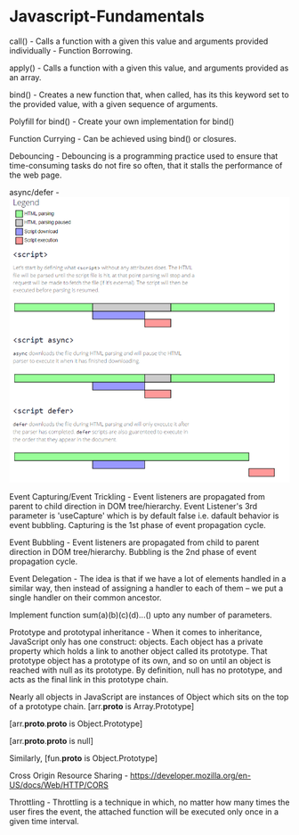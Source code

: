 ﻿# Javascript-Fundamentals

call() - Calls a function with a given this value and arguments provided individually - Function Borrowing.

apply() - Calls a function with a given this value, and arguments provided as an array.

bind() - Creates a new function that, when called, has its this keyword set to the provided value, with a given sequence of arguments.

Polyfill for bind() - Create your own implementation for bind()

Function Currying - Can be achieved using bind() or closures.

Debouncing - Debouncing is a programming practice used to ensure that time-consuming tasks do not fire so often, that it stalls the performance of the web page.

async/defer -
![](https://github.com/pango89/Javascript-Fundamentals/blob/master/Fundamentals/async-defer.png)

Event Capturing/Event Trickling - Event listeners are propagated from parent to child direction in DOM tree/hierarchy. Event Listener's 3rd parameter is 'useCapture' which is by default false i.e. dafault behavior is event bubbling. Capturing is the 1st phase of event propagation cycle.

Event Bubbling - Event listeners are propagated from child to parent direction in DOM tree/hierarchy. Bubbling is the 2nd phase of event propagation cycle.

Event Delegation - The idea is that if we have a lot of elements handled in a similar way, then instead of assigning a handler to each of them – we put a single handler on their common ancestor.

Implement function sum(a)(b)(c)(d)...() upto any number of parameters.

Prototype and prototypal inheritance - When it comes to inheritance, JavaScript only has one construct: objects. Each object has a private property which holds a link to another object called its prototype. That prototype object has a prototype of its own, and so on until an object is reached with null as its prototype. By definition, null has no prototype, and acts as the final link in this prototype chain.

Nearly all objects in JavaScript are instances of Object which sits on the top of a prototype chain.
[arr.__proto__ is Array.Prototype]

[arr.__proto__.__proto__ is Object.Prototype]

[arr.__proto__.__proto__ is null]

Similarly,
[fun.__proto__ is Object.Prototype]

Cross Origin Resource Sharing - https://developer.mozilla.org/en-US/docs/Web/HTTP/CORS

Throttling - Throttling is a technique in which, no matter how many times the user fires the event, the attached function will be executed only once in a given time interval.
